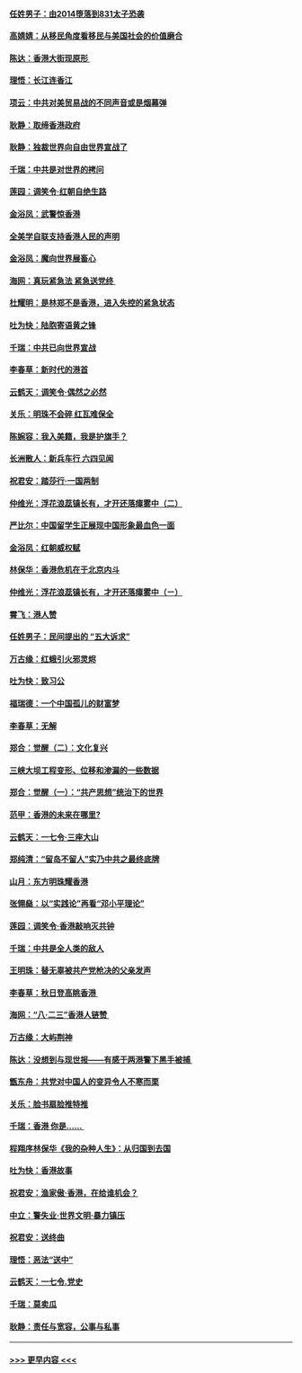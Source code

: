 #### [任姓男子：由2014堕落到831太子恐袭](../pages/nsc993/n11496683.md?t=09032122) 
#### [高婧婧：从移民角度看移民与美国社会的价值磨合](../pages/nsc993/n11495757.md?t=09032122) 
#### [陈达：香港大街现原形 ](../pages/nsc993/n11495441.md?t=09032122) 
#### [理悟：长江连香江](../pages/nsc993/n11495377.md?t=09032122) 
#### [项云：中共对美贸易战的不同声音或是烟幕弹](../pages/nsc993/n11494929.md?t=09032122) 
#### [耿静：取缔香港政府](../pages/nsc993/n11494218.md?t=09032122) 
#### [耿静：独裁世界向自由世界宣战了](../pages/nsc993/n11494190.md?t=09032122) 
#### [千瑞：中共是对世界的拷问](../pages/nsc993/n11493021.md?t=09032122) 
#### [莲园：调笑令‧红朝自绝生路](../pages/nsc993/n11493011.md?t=09032122) 
#### [金浴凤：武警惊香港](../pages/nsc993/n11492994.md?t=09032122) 
#### [全美学自联支持香港人民的声明](../pages/nsc993/n11492630.md?t=09032122) 
#### [金浴凤：魔向世界展畜心](../pages/nsc993/n11492599.md?t=09032122) 
#### [海网：真玩紧急法 紧急送党终 ](../pages/nsc993/n11492535.md?t=09032122) 
#### [杜耀明：是林郑不是香港，进入失控的紧急状态](../pages/nsc993/n11491420.md?t=09032122) 
#### [吐为快：陆胞寄语黄之锋](../pages/nsc993/n11491117.md?t=09032122) 
#### [千瑞：中共已向世界宣战](../pages/nsc993/n11490123.md?t=09032122) 
#### [李春草：新时代的港首](../pages/nsc993/n11489864.md?t=09032122) 
#### [云鹤天：调笑令·偶然之必然](../pages/nsc993/n11489701.md?t=09032122) 
#### [关乐：明珠不会碎 红瓦难保全](../pages/nsc993/n11489647.md?t=09032122) 
#### [陈婉容：我入美籍，我是护旗手？](../pages/nsc993/n11487908.md?t=09032122) 
#### [长洲散人：新兵车行 六四见闻](../pages/nsc993/n11487729.md?t=09032122) 
#### [祝君安：踏莎行‧一国两制](../pages/nsc993/n11487699.md?t=09032122) 
#### [仲维光：浮花浪蕊镇长有，才开还落瘴雾中（二）](../pages/nsc993/n11483286.md?t=09032122) 
#### [严比尔：中国留学生正展现中国形象最血色一面](../pages/nsc993/n11485145.md?t=09032122) 
#### [金浴凤：红朝威权赋](../pages/nsc993/n11485191.md?t=09032122) 
#### [林保华：香港危机在于北京内斗](../pages/nsc993/n11484593.md?t=09032122) 
#### [仲维光：浮花浪蕊镇长有，才开还落瘴雾中（ㄧ）](../pages/nsc993/n11483259.md?t=09032122) 
#### [霄飞：港人赞](../pages/nsc993/n11482957.md?t=09032122) 
#### [任姓男子：民间提出的 “五大诉求”](../pages/nsc993/n11482897.md?t=09032122) 
#### [万古缘：红蛾引火邪灵烬](../pages/nsc993/n11482886.md?t=09032122) 
#### [吐为快：致习公](../pages/nsc993/n11482867.md?t=09032122) 
#### [福瑞德：一个中国孤儿的财富梦](../pages/nsc993/n11482817.md?t=09032122) 
#### [李春草：无解](../pages/nsc993/n11482791.md?t=09032122) 
#### [郑合：觉醒（二）：文化复兴](../pages/nsc993/n11478025.md?t=09032122) 
#### [三峡大坝工程变形、位移和渗漏的一些数据](../pages/nsc993/n11478232.md?t=09032122) 
#### [郑合：觉醒（一）：“共产思想”统治下的世界](../pages/nsc993/n11477663.md?t=09032122) 
#### [范甲：香港的未来在哪里?](../pages/nsc993/n11477249.md?t=09032122) 
#### [云鹤天：一七令·三座大山](../pages/nsc993/n11477192.md?t=09032122) 
#### [郑纯清：“留岛不留人”实乃中共之最终底牌](../pages/nsc993/n11476160.md?t=09032122) 
#### [山月：东方明珠耀香港](../pages/nsc993/n11476077.md?t=09032122) 
#### [张翎燊：以“实践论”再看“邓小平理论”](../pages/nsc993/n11475733.md?t=09032122) 
#### [莲园：调笑令‧香港敲响灭共钟](../pages/nsc993/n11475723.md?t=09032122) 
#### [千瑞：中共是全人类的敌人](../pages/nsc993/n11475329.md?t=09032122) 
#### [王明珠：替无辜被共产党枪决的父亲发声](../pages/nsc993/n11474570.md?t=09032122) 
#### [李春草：秋日登高眺香港 ](../pages/nsc993/n11474491.md?t=09032122) 
#### [海网：“八·二三”香港人链赞 ](../pages/nsc993/n11474538.md?t=09032122) 
#### [万古缘：大屿荆神](../pages/nsc993/n11474401.md?t=09032122) 
#### [陈达：没想到与现世报——有感于两港警下黑手被捕 ](../pages/nsc993/n11472557.md?t=09032122) 
#### [甑东舟：共党对中国人的变异令人不寒而栗](../pages/nsc993/n11472496.md?t=09032122) 
#### [关乐：脸书扇脸推特推](../pages/nsc993/n11472488.md?t=09032122) 
#### [千瑞：香港  你是…… ](../pages/nsc993/n11472459.md?t=09032122) 
#### [程翔序林保华《我的杂种人生》：从归国到去国](../pages/nsc993/n11472369.md?t=09032122) 
#### [吐为快：香港故事](../pages/nsc993/n11471931.md?t=09032122) 
#### [祝君安：渔家傲‧香港，在给谁机会？](../pages/nsc993/n11469718.md?t=09032122) 
#### [中立：警失业‧世界文明‧暴力镇压](../pages/nsc993/n11467566.md?t=09032122) 
#### [祝君安：送终曲](../pages/nsc993/n11467546.md?t=09032122) 
#### [理悟：恶法“送中”](../pages/nsc993/n11467290.md?t=09032122) 
#### [云鹤天：一七令.党史](../pages/nsc993/n11464122.md?t=09032122) 
#### [千瑞：莫卖瓜](../pages/nsc993/n11463014.md?t=09032122) 
#### [耿静：责任与宽容，公事与私事](../pages/nsc993/n11462810.md?t=09032122) 

----
#### [ >>> 更早内容 <<< ](../indexes/nsc993-earlier.md)
